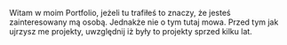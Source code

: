Witam w moim Portfolio, jeżeli tu trafiłeś to znaczy, że jesteś zainteresowany mą osobą. Jednakże nie o tym tutaj mowa. Przed tym jak ujrzysz me projekty, uwzględnij iż były to projekty sprzed kilku lat. 
